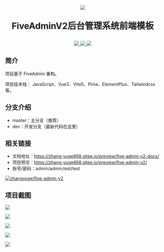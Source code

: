 <p align="center">
    <a href="https://gitee.com/zhang-yuge668/five-admin-v2/">
        <img src="https://gitee.com/zhang-yuge668/five-admin-v2/widgets/widget_3.svg">
    </a>
</p>
<h1 align="center" style="margin: 30px 0 30px; font-weight: bold;">FiveAdminV2后台管理系统前端模板</h1>
<p align="center">
	<a href="https://gitee.com/zhang-yuge668/five-admin-v2/stargazers">
        <img src="https://gitee.com/zhang-yuge668/five-admin-v2/badge/star.svg?theme=dark">
    </a>
	<a href="https://gitee.com/zhang-yuge668/five-admin-v2/members">
        <img src="https://gitee.com/zhang-yuge668/five-admin-v2/badge/fork.svg?theme=dark">
    </a>
	<a href="https://gitee.com/zhang-yuge668/five-admin-v2/blob/master/LICENSE">
        <img src="https://img.shields.io/github/license/mashape/apistatus.svg">
    </a>
</p>

## 简介
项目基于 FiveAdmin 重构。

项目技术栈： JavaScript、Vue3、Vite5、Pinia、ElementPlus、Tailwindcss 等。




## 分支介绍
+   master：主分支（推荐）
+   dev：开发分支（最新代码在这里）

## 相关链接
+ 文档地址：https://zhang-yuge668.gitee.io/preview/five-admin-v2-docs/
+ 项目预览：https://zhang-yuge668.gitee.io/preview/five-admin-v2/
+ 账号/密码：admin/admin;test/test

[![zhangyuge/five-admin-v2](https://gitee.com/zhang-yuge668/five-admin-v2/widgets/widget_card.svg?colors=4183c4,ffffff,ffffff,e3e9ed,666666,9b9b9b)](https://gitee.com/zhang-yuge668/five-admin-v2)



## 项目截图

![](https://oscimg.oschina.net/oscnet/up-961a7a6f13737ff79541f31d030227df9fa.png)

![](https://oscimg.oschina.net/oscnet/up-8a7207add56914df3d7c60f6d10c4c519e2.png)

![](https://oscimg.oschina.net/oscnet/up-650c9437afa97308579ebf83400d90f6de7.png)

![]( https://oscimg.oschina.net/oscnet/up-4ecb6b6db74daec86c562d75864b58f3b47.png)

![](https://oscimg.oschina.net/oscnet/up-9950d6de99a3a3fdd3020a82763a2cf4bda.png)
